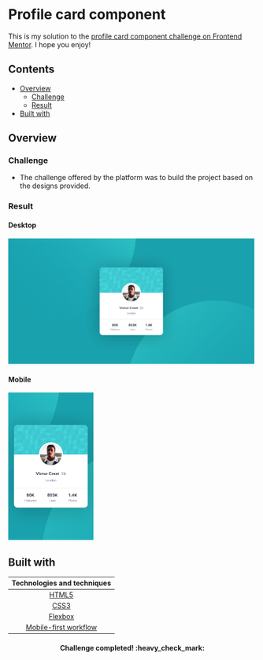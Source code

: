 # Profile card component

This is my solution to the [profile card component challenge on Frontend Mentor](https://www.frontendmentor.io/challenges/profile-card-component-cfArpWshJ). I hope you enjoy!

## Contents

- [Overview](#overview)
  - [Challenge](#challenge)
  - [Result](#result)
- [Built with](#built-with)

## Overview

### Challenge

- The challenge offered by the platform was to build the project based on the designs provided.

### Result

#### Desktop

<img src="./design/desktop.png" alt="Dekstop design" width="500px">

#### Mobile

<img src="./design/mobile.png" alt="Mobile design" height="300px">

## Built with

|                                            Technologies and techniques                                             |
| :----------------------------------------------------------------------------------------------------------------: |
|                                         [HTML5](https://devdocs.io/html/)                                          |
|                                          [CSS3](https://devdocs.io/css/)                                           |
|                             [Flexbox](https://devdocs.io/css/css_flexible_box_layout)                              |
| [Mobile-first workflow](https://developer.mozilla.org/en-US/docs/Web/Progressive_web_apps/Responsive/Mobile_first) |

<h4 align="center">
  Challenge completed! :heavy_check_mark:
</h4>
